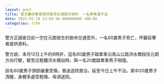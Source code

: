 ```yaml
---
layout: post
title: 警方籲目擊者提供致命交通意外資料　一名單車漢不治
date: 2021-02-18 23:03:48.000000000 +08:00
categories: rthk
---
```


警方正調查日前一宗在元朗發生的致命交通意外，一名60歲男子死亡，呼籲目擊者提供資料。

警方說，本月12日上午約8時許，這名60歲男子踏單車沿青山公路洪水橋段往元朗方向行駛，駛至近輕鐵洪水橋站時，與一名20歲踏單車男子相撞。

該名60歲男子頭部嚴重受傷，昏迷送院救治，延至今日上午不治。案中20歲男子清醒，身體多處受輕傷，毋須送院。

